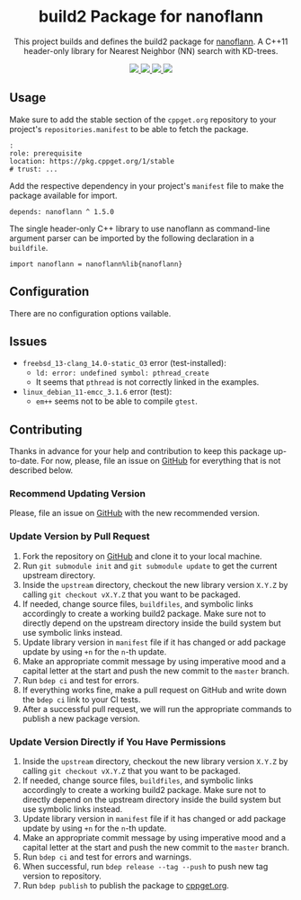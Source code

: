 <h1 align="center">
    build2 Package for nanoflann
</h1>

<p align="center">
    This project builds and defines the build2 package for <a href="https://github.com/jlblancoc/nanoflann">nanoflann</a>.
    A C++11 header-only library for Nearest Neighbor (NN) search with KD-trees.
</p>

<p align="center">
    <a href="https://github.com/jlblancoc/nanoflann">
        <img src="https://img.shields.io/website/https/github.com/jlblancoc/nanoflann.svg?down_message=offline&label=Official&style=for-the-badge&up_color=blue&up_message=online">
    </a>
    <a href="https://github.com/build2-packaging/nanoflann">
        <img src="https://img.shields.io/website/https/github.com/build2-packaging/nanoflann.svg?down_message=offline&label=build2&style=for-the-badge&up_color=blue&up_message=online">
    </a>
    <a href="https://cppget.org/nanoflann">
        <img src="https://img.shields.io/website/https/cppget.org/nanoflann.svg?down_message=offline&label=cppget.org&style=for-the-badge&up_color=blue&up_message=online">
    </a>
    <a href="https://queue.cppget.org/nanoflann">
        <img src="https://img.shields.io/website/https/queue.cppget.org/nanoflann.svg?down_message=empty&down_color=blue&label=queue.cppget.org&style=for-the-badge&up_color=orange&up_message=running">
    </a>
</p>

## Usage
Make sure to add the stable section of the `cppget.org` repository to your project's `repositories.manifest` to be able to fetch the package.

    :
    role: prerequisite
    location: https://pkg.cppget.org/1/stable
    # trust: ...

Add the respective dependency in your project's `manifest` file to make the package available for import.

    depends: nanoflann ^ 1.5.0

The single header-only C++ library to use nanoflann as command-line argument parser can be imported by the following declaration in a `buildfile`.

    import nanoflann = nanoflann%lib{nanoflann}

## Configuration
There are no configuration options vailable.

## Issues
- `freebsd_13-clang_14.0-static_O3` error (test-installed):
    + `ld: error: undefined symbol: pthread_create`
    + It seems that `pthread` is not correctly linked in the examples.
- `linux_debian_11-emcc_3.1.6` error (test):
    + `em++` seems not to be able to compile `gtest`.

## Contributing
Thanks in advance for your help and contribution to keep this package up-to-date.
For now, please, file an issue on [GitHub](https://github.com/build2-packaging/nanoflann/issues) for everything that is not described below.

### Recommend Updating Version
Please, file an issue on [GitHub](https://github.com/build2-packaging/nanoflann/issues) with the new recommended version.

### Update Version by Pull Request
1. Fork the repository on [GitHub](https://github.com/build2-packaging/nanoflann) and clone it to your local machine.
2. Run `git submodule init` and `git submodule update` to get the current upstream directory.
3. Inside the `upstream` directory, checkout the new library version `X.Y.Z` by calling `git checkout vX.Y.Z` that you want to be packaged.
4. If needed, change source files, `buildfiles`, and symbolic links accordingly to create a working build2 package. Make sure not to directly depend on the upstream directory inside the build system but use symbolic links instead.
5. Update library version in `manifest` file if it has changed or add package update by using `+n` for the `n`-th update.
6. Make an appropriate commit message by using imperative mood and a capital letter at the start and push the new commit to the `master` branch.
7. Run `bdep ci` and test for errors.
8. If everything works fine, make a pull request on GitHub and write down the `bdep ci` link to your CI tests.
9. After a successful pull request, we will run the appropriate commands to publish a new package version.

### Update Version Directly if You Have Permissions
1. Inside the `upstream` directory, checkout the new library version `X.Y.Z` by calling `git checkout vX.Y.Z` that you want to be packaged.
2. If needed, change source files, `buildfiles`, and symbolic links accordingly to create a working build2 package. Make sure not to directly depend on the upstream directory inside the build system but use symbolic links instead.
3. Update library version in `manifest` file if it has changed or add package update by using `+n` for the `n`-th update.
4. Make an appropriate commit message by using imperative mood and a capital letter at the start and push the new commit to the `master` branch.
5. Run `bdep ci` and test for errors and warnings.
6. When successful, run `bdep release --tag --push` to push new tag version to repository.
7. Run `bdep publish` to publish the package to [cppget.org](https://cppget.org).
